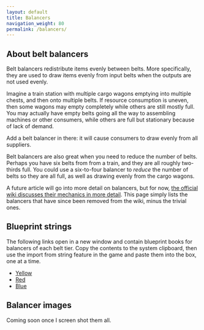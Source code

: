 ```yaml
---
layout: default
title: Balancers
navigation_weight: 80
permalink: /balancers/
---
```

## About belt balancers

Belt balancers redistribute items evenly between belts. More specifically, they are used to draw items evenly from input belts when the outputs are not used evenly.

Imagine a train station with multiple cargo wagons emptying into multiple chests, and then onto multiple belts. If resource consumption is uneven, then some wagons may empty completely while others are still mostly full. You may actually have empty belts going all the way to assembling machines or other consumers, while others are full but stationary because of lack of demand.

Add a belt balancer in there: it will cause consumers to draw evenly from all suppliers.

Belt balancers are also great when you need to reduce the number of belts. Perhaps you have six belts from from a train, and they are all roughly two-thirds full. You could use a six-to-four balancer to _reduce_ the number of belts so they are all full, as well as drawing evenly from the cargo wagons.

A future article will go into more detail on balancers, but for now, [the official wiki discusses their mechanics in more detail](https://wiki.factorio.com/Balancer_mechanics). This page simply lists the balancers that have since been removed from the wiki, minus the trivial ones.

## Blueprint strings

The following links open in a new window and contain blueprint books for balancers of each belt tier. Copy the contents to the system clipboard, then use the import from string feature in the game and paste them into the box, one at a time.

* <a href="/blueprints/balancers-yellow.txt" target="_blank">Yellow</a>
* <a href="/blueprints/balancers-red.txt" target="_blank">Red</a>
* <a href="/blueprints/balancers-blue.txt" target="_blank">Blue</a>

## Balancer images

Coming soon once I screen shot them all.
